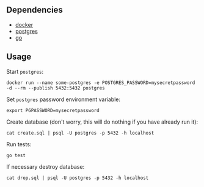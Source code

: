 ## Dependencies
- [docker](https://docs.docker.com/get-docker/)
- [postgres](https://www.postgresql.org/download/)
- [go](https://golang.org/doc/install)

## Usage
Start `postgres`:
```shell_session
docker run --name some-postgres -e POSTGRES_PASSWORD=mysecretpassword -d --rm --publish 5432:5432 postgres
```
Set `postgres` password environment variable:
```shell_session
export PGPASSWORD=mysecretpassword
```
Create database (don't worry, this will do nothing if you have already run it):
```shell_session
cat create.sql | psql -U postgres -p 5432 -h localhost 
```
Run tests:
```shell_session
go test
```
If necessary destroy database:
```shell_session
cat drop.sql | psql -U postgres -p 5432 -h localhost 
```
